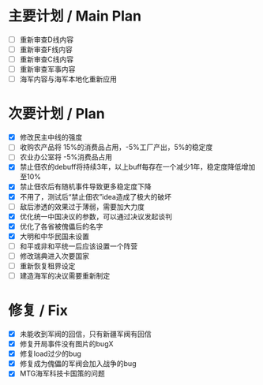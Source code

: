 # 主要计划 / Main Plan
- [ ] 重新审查D线内容
- [ ] 重新审查F线内容
- [ ] 重新审查C线内容
- [ ] 重新审查军事内容
- [ ] 海军内容与海军本地化重新应用

# 次要计划 / Plan

- [x] 修改民主中线的强度
- [ ] 收购农产品将 15%的消费品占用，-5%工厂产出，5%的稳定度
- [ ] 农业办公室将 -5%消费品占用
- [x] 禁止佃农的debuff将持续3年，以上buff每存在一个减少1年，稳定度降低增加至10%
- [x] 禁止佃农后有随机事件导致更多稳定度下降
- [x] 不用了，测试后“禁止佃农”idea造成了极大的破坏
- [ ] 敌后渗透的效果过于薄弱，需要加大力度
- [x] 优化统一中国决议的参数，可以通过决议发起谈判
- [x] 优化了各省被傀儡后的名字
- [x] 大明和中华民国未设置
- [ ] 和平或非和平统一后应该设置一个阵营
- [ ] 修改瑞典进入次要国家
- [ ] 重新恢复租界设定
- [ ] 建造海军的决议需要重新制定

# 修复 / Fix

- [x] 未能收到军阀的回信，只有新疆军阀有回信
- [x] 修复开局事件没有图片的bugX
- [x] 修复load过少的bug
- [x] 修复成为傀儡的军阀会加入战争的bug
- [x] MTG海军科技卡国策的问题